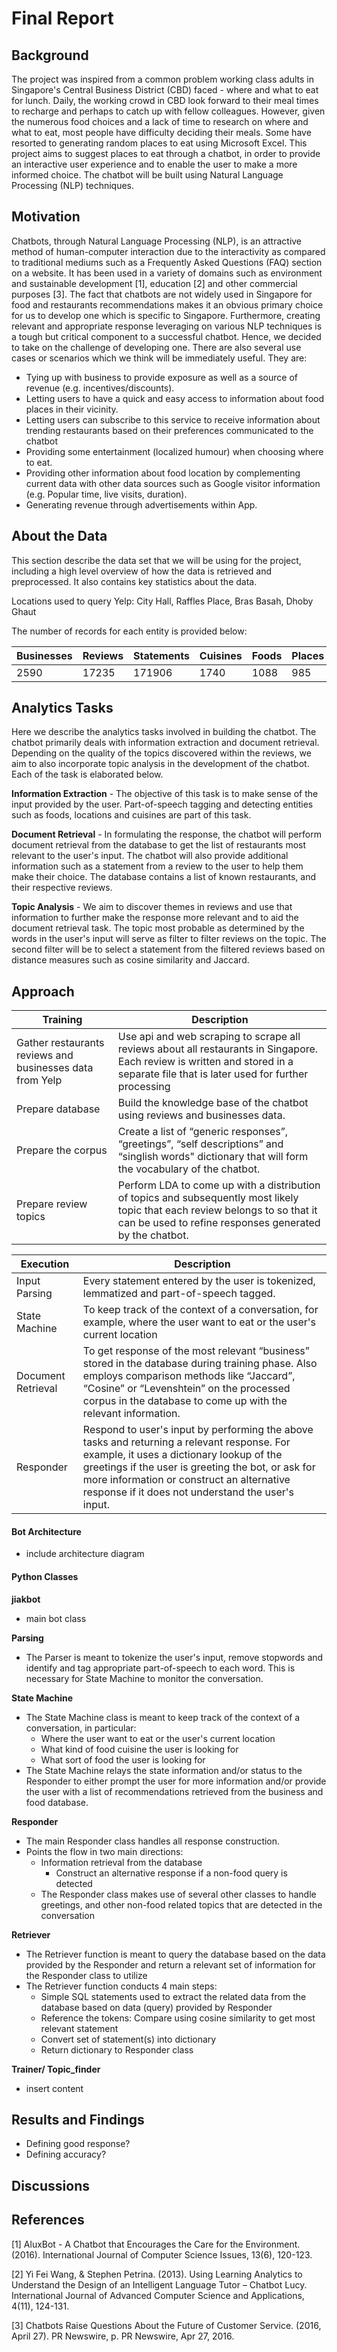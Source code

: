 ﻿# Final Report

## Background
The project was inspired from a common problem working class adults in Singapore's Central Business District (CBD) faced - where and what to eat for lunch. Daily, the working crowd in CBD look forward to their meal times to recharge and perhaps to catch up with fellow colleagues. However, given the numerous food choices and a lack of time to research on where and what to eat, most people have difficulty deciding their meals. Some have resorted to generating random places to eat using Microsoft Excel. This project aims to suggest places to eat through a chatbot, in order to provide an interactive user experience and to enable the user to make a more informed choice. The chatbot will be built using Natural Language Processing (NLP) techniques.

## Motivation
Chatbots, through Natural Language Processing (NLP), is an attractive method of human-computer interaction due to the interactivity as compared to traditional mediums such as a Frequently Asked Questions (FAQ) section on a website. It has been used in a variety of domains such as environment and sustainable development [1], education [2] and other commercial purposes [3]. The fact that chatbots are not widely used in Singapore for food and restaurants recommendations makes it an obvious primary choice for us to develop one which is specific to Singapore. Furthermore, creating relevant and appropriate response leveraging on various NLP techniques is a tough but critical component to a successful chatbot. Hence, we decided to take on the challenge of developing one. There are also several use cases or scenarios which we think will be immediately useful. They are: 

* Tying up with business to provide exposure as well as a source of revenue (e.g. incentives/discounts). 
* Letting users to have a quick and easy access to information about food places in their vicinity.
* Letting users can subscribe to this service to receive information about trending restaurants based on their preferences communicated to the chatbot
* Providing some entertainment (localized humour) when choosing where to eat.
* Providing other information about food location by complementing current data with other data sources such as Google visitor information (e.g. Popular time, live visits, duration).
* Generating revenue through advertisements within App.

## About the Data
This section describe the data set that we will be using for the project, including a high level overview of how the data is retrieved and preprocessed. It also contains key statistics about the data.

Locations used to query Yelp: City Hall, Raffles Place, Bras Basah, Dhoby Ghaut

The number of records for each entity is provided below:

Businesses | Reviews | Statements | Cuisines | Foods | Places
--- | --- | --- | --- | --- | ---
2590 | 17235 | 171906 | 1740 | 1088 | 985

## Analytics Tasks 
Here we describe the analytics tasks involved in building the chatbot. The chatbot primarily deals with information extraction and document retrieval. Depending on the quality of the topics discovered within the reviews, we aim to also incorporate topic analysis in the development of the chatbot. Each of the task is elaborated below.

**Information Extraction** - The objective of this task is to make sense of the input provided by the user. Part-of-speech tagging and detecting entities such as foods, locations and cuisines are part of this task.

**Document Retrieval** - In formulating the response, the chatbot will perform document retrieval from the database to get the list of restaurants most relevant to the user's input. The chatbot will also provide additional information such as a statement from a review to the user to help them make their choice. The database contains a list of known restaurants, and their respective reviews.

**Topic Analysis** - We aim to discover themes in reviews and use that information to further make the response more relevant and to aid the document retrieval task. The topic most probable as determined by the words in the user's input will serve as filter to filter reviews on the topic. The second filter will be to select a statement from the filtered reviews based on distance measures such as cosine similarity and Jaccard.

## Approach

Training | Description
--- | ---
Gather restaurants reviews and businesses data from Yelp | Use api and web scraping to scrape all reviews about all restaurants in Singapore. Each review is written and stored in a separate file that is later used for further processing
Prepare database | Build the knowledge base of the chatbot using reviews and businesses data.
Prepare the corpus | Create a list of “generic responses”, “greetings”, “self descriptions” and “singlish words" dictionary that will form the vocabulary of the chatbot.
Prepare review topics | Perform LDA to come up with a distribution of topics and subsequently most likely topic that each review belongs to so that it can be used to refine responses generated by the chatbot.

Execution | Description
--- | ---
Input Parsing | Every statement entered by the user is tokenized, lemmatized and part-of-speech tagged. 
State Machine | To keep track of the context of a conversation, for example, where the user want to eat or the user's current location
Document Retrieval | To get response of the most relevant “business” stored in the database during training phase. Also employs comparison methods like “Jaccard”, “Cosine” or “Levenshtein” on the processed corpus in the database to come up with the relevant information.
Responder | Respond to user's input by performing the above tasks and returning a relevant response. For example, it uses a dictionary lookup of the greetings if the user is greeting the bot, or ask for more information or construct an alternative response if it does not understand the user's input.

#### Bot Architecture 

* include architecture diagram

#### Python Classes
**jiakbot**
* main bot class

**Parsing**
* The Parser is meant to tokenize the user's input, remove stopwords and identify and tag appropriate part-of-speech to each word. This is necessary for State Machine to monitor the conversation.

**State Machine** 
* The State Machine class is meant to keep track of the context of a conversation, in particular:
    * Where the user want to eat or the user's current location
    * What kind of food cuisine the user is looking for
    * What sort of food the user is looking for
* The State Machine relays the state information and/or status to the Responder to either prompt the user for more information and/or provide the user with a list of recommendations retrieved from the business and food database.

**Responder**
* The main Responder class handles all response construction.
* Points the flow in two main directions:
    * Information retrieval from the database
        * Construct an alternative response if a non-food query is detected
    * The Responder class makes use of several other classes to handle greetings, and other non-food related topics that are detected in the conversation

**Retriever**
* The Retriever function is meant to query the database based on the data provided by the Responder and return a relevant set of information for the Responder class to utilize
* The Retriever function conducts 4 main steps:
    * Simple SQL statements used to extract the related data from the database based on data (query) provided by Responder
    * Reference the tokens: Compare using cosine similarity to get most relevant statement 
    * Convert set of statement(s) into dictionary
    * Return dictionary to Responder class

**Trainer/ Topic_finder**
* insert content 

## Results and Findings
* Defining good response?
* Defining accuracy?

## Discussions


## References
[1] AluxBot - A Chatbot that Encourages the Care for the Environment. (2016). International Journal of Computer Science Issues, 13(6), 120-123.

[2] Yi Fei Wang, & Stephen Petrina. (2013). Using Learning Analytics to Understand the Design of an Intelligent Language Tutor – Chatbot Lucy. International Journal of Advanced Computer Science and Applications, 4(11), 124-131.

[3] Chatbots Raise Questions About the Future of Customer Service. (2016, April 27). PR Newswire, p. PR Newswire, Apr 27, 2016.


